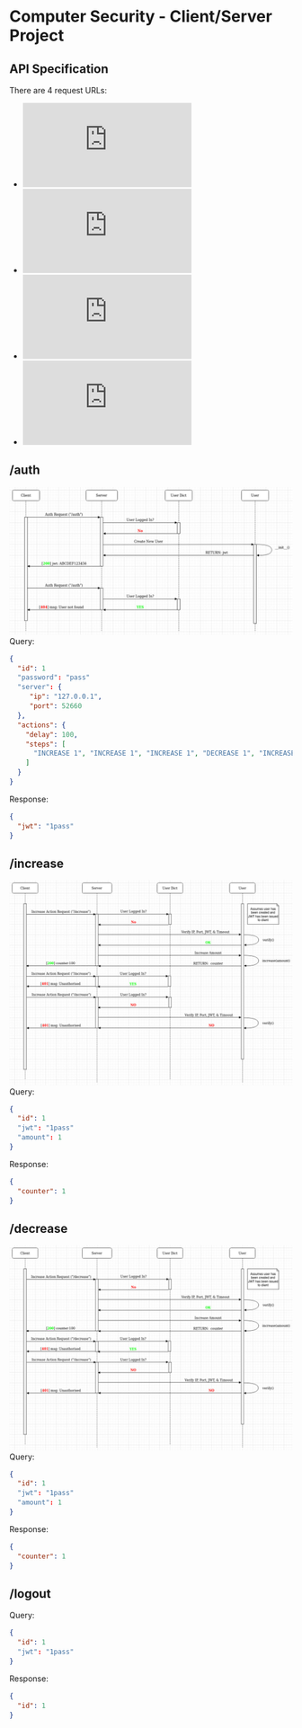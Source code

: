 # Computer Security - Client/Server Project

## API Specification
There are 4 request URLs:
 - ![/auth](https://github.com/S010MON/computer-security/blob/main/README.md#auth)
 - ![/increase](https://github.com/S010MON/computer-security/blob/main/README.md#increase)
 - ![/decrease](https://github.com/S010MON/computer-security/blob/main/README.md#decrease)
 - ![/logout](https://github.com/S010MON/computer-security/blob/main/README.md#logout)


## /auth
![](https://github.com/S010MON/computer-security/blob/main/screenshots/auth.jpg)
Query:
```json
{
  "id": 1
  "password": "pass"
  "server": {
     "ip": "127.0.0.1",
     "port": 52660
  },
  "actions": {
    "delay": 100,
    "steps": [
      "INCREASE 1", "INCREASE 1", "INCREASE 1", "DECREASE 1", "INCREASE 1"
    ]
  }
}

```
Response:
```json
{
  "jwt": "1pass"
}
```

## /increase
![](https://github.com/S010MON/computer-security/blob/main/screenshots/increase.jpg)
Query:
```json
{
  "id": 1
  "jwt": "1pass"
  "amount": 1
}

```
Response:
```json
{
  "counter": 1
}
```

## /decrease
![](https://github.com/S010MON/computer-security/blob/main/screenshots/decrease.jpg)
Query:
```json
{
  "id": 1
  "jwt": "1pass"
  "amount": 1
}

```
Response:
```json
{
  "counter": 1
}
```

## /logout
Query:
```json
{
  "id": 1
  "jwt": "1pass"
}

```
Response:
```json
{
  "id": 1
}
```
